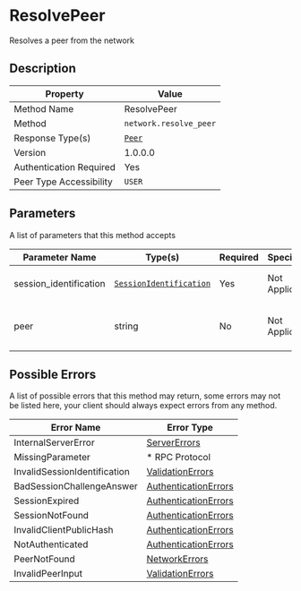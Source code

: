 # ResolvePeer

Resolves a peer from the network

## Description

| Property                | Value                           |
|-------------------------|---------------------------------|
| Method Name             | ResolvePeer                     |
| Method                  | `network.resolve_peer`          |
| Response Type(s)        | [`Peer`](../../Objects/Peer.md) |
| Version                 | 1.0.0.0                         |
| Authentication Required | Yes                             |
| Peer Type Accessibility | `USER`                          |

## Parameters

A list of parameters that this method accepts

| Parameter Name         | Type(s)                                                           | Required | Specification  | Deprecated | Versions | Description                              |
|------------------------|-------------------------------------------------------------------|----------|----------------|------------|----------|------------------------------------------|
| session_identification | [`SessionIdentification`](../../Objects/SessionIdentification.md) | Yes      | Not Applicable | No         | 1.0      | The Session Identification object        |
| peer                   | string                                                            | No       | Not Applicable | No         | 1.0      | The peer ID or Username (With leading @) |

## Possible Errors

A list of possible errors that this method may return, some errors
may not be listed here, your client should always expect errors from
any method.

| Error Name                   | Error Type                                                   |
|------------------------------|--------------------------------------------------------------|
| InternalServerError          | [ServerErrors](../../Errors/ServerErrors.md)                 |
| MissingParameter             | * RPC Protocol                                               |
| InvalidSessionIdentification | [ValidationErrors](../../Errors/ValidationErrors.md)         |
| BadSessionChallengeAnswer    | [AuthenticationErrors](../../Errors/AuthenticationErrors.md) |
| SessionExpired               | [AuthenticationErrors](../../Errors/AuthenticationErrors.md) |
| SessionNotFound              | [AuthenticationErrors](../../Errors/AuthenticationErrors.md) |
| InvalidClientPublicHash      | [AuthenticationErrors](../../Errors/AuthenticationErrors.md) |
| NotAuthenticated             | [AuthenticationErrors](../../Errors/AuthenticationErrors.md) |
| PeerNotFound                 | [NetworkErrors](../../Errors/NetworkErrors.md)               |
| InvalidPeerInput             | [ValidationErrors](../../Errors/ValidationErrors.md)         |
